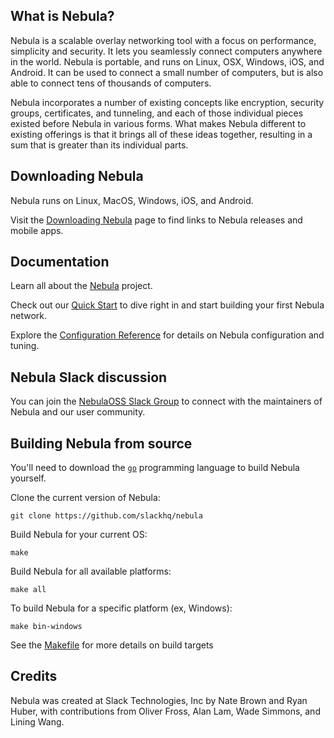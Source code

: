 ## What is Nebula?
Nebula is a scalable overlay networking tool with a focus on performance, simplicity and security.
It lets you seamlessly connect computers anywhere in the world. Nebula is portable, and runs on Linux, OSX, Windows, iOS, and Android.
It can be used to connect a small number of computers, but is also able to connect tens of thousands of computers.

Nebula incorporates a number of existing concepts like encryption, security groups, certificates,
and tunneling, and each of those individual pieces existed before Nebula in various forms.
What makes Nebula different to existing offerings is that it brings all of these ideas together,
resulting in a sum that is greater than its individual parts.



## Downloading Nebula

Nebula runs on Linux, MacOS, Windows, iOS, and Android.

Visit the [Downloading Nebula](https://www.defined.net/nebula/quick-start/#downloading-nebula) page to find links to Nebula releases and mobile apps.

## Documentation

Learn all about the [Nebula](https://www.defined.net/nebula/introduction/) project.

Check out our [Quick Start](https://www.defined.net/nebula/quick-start/) to dive right in and start building your first Nebula network.

Explore the [Configuration Reference](https://www.defined.net/nebula/config/) for details on Nebula configuration and tuning.

## Nebula Slack discussion

You can join the [NebulaOSS Slack Group](https://join.slack.com/t/nebulaoss/shared_invite/enQtOTA5MDI4NDg3MTg4LTkwY2EwNTI4NzQyMzc0M2ZlODBjNWI3NTY1MzhiOThiMmZlZjVkMTI0NGY4YTMyNjUwMWEyNzNkZTJmYzQxOGU) to connect with the maintainers of Nebula and our user community.

## Building Nebula from source

You'll need to download the [`go`](https://golang.org/dl/) programming language to build Nebula yourself.

Clone the current version of Nebula:
```shell
git clone https://github.com/slackhq/nebula
```
Build Nebula for your current OS:
```shell
make
```

Build Nebula for all available platforms:
```shell
make all
```

To build Nebula for a specific platform (ex, Windows):
```shell
make bin-windows
```

See the [Makefile](Makefile) for more details on build targets

## Credits

Nebula was created at Slack Technologies, Inc by Nate Brown and Ryan Huber, with contributions from Oliver Fross, Alan Lam, Wade Simmons, and Lining Wang.



